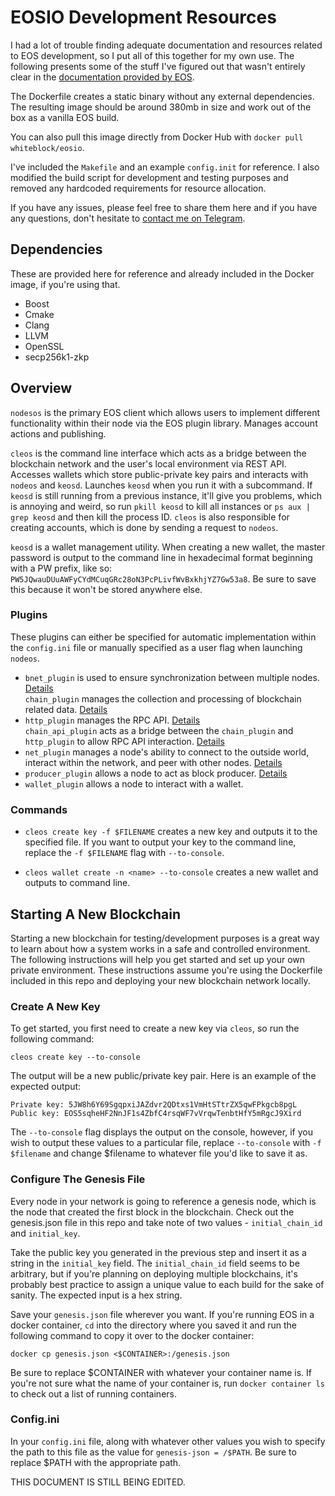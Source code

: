 # EOSIO Development Resources

I had a lot of trouble finding adequate documentation and resources related to EOS development, so I put all of this together for my own use. The following presents some of the stuff I've figured out that wasn't entirely clear in the [documentation provided by EOS](https://developers.eos.io/).

The Dockerfile creates a static binary without any external dependencies. The resulting image should be around 380mb in size and work out of the box as a vanilla EOS build.

You can also pull this image directly from Docker Hub with `docker pull whiteblock/eosio`.

I've included the `Makefile` and an example `config.init` for reference. I also modified the build script for development and testing purposes and removed any hardcoded requirements for resource allocation.

If you have any issues, please feel free to share them here and if you have any questions, don't hesitate to [contact me on Telegram](https://t.me/zcole). 

## Dependencies

These are provided here for reference and already included in the Docker image, if you're using that. 

- Boost
- Cmake
- Clang
- LLVM
- OpenSSL
- secp256k1-zkp

## Overview

`nodesos` is the primary EOS client which allows users to implement different functionality within their node via the EOS plugin library. Manages account actions and publishing.   

`cleos` is the command line interface which acts as a bridge between the blockchain network and the user's local environment via REST API. Accesses wallets which store public-private key pairs and interacts with `nodeos` and `keosd`. Launches `keosd` when you run it with a subcommand. If `keosd` is still running from a previous instance, it'll give you problems, which is annoying and weird, so run `pkill keosd` to kill all instances or `ps aux | grep keosd` and then kill the process ID. `cleos` is also responsible for creating accounts, which is done by sending a request to `nodeos`. 
 
`keosd` is a wallet management utility. When creating a new wallet, the master password is output to the command line in hexadecimal format beginning with a PW prefix, like so: `PW5JQwauDUuAWFyCYdMCuqGRc28oN3PcPLivfWvBxkhjYZ7Gw53a8`. Be sure to save this because it won't be stored anywhere else.     

### Plugins

These plugins can either be specified for automatic implementation within the `config.ini` file or manually specified as a user flag when launching `nodeos`. 

- `bnet_plugin` is used to ensure synchronization between multiple nodes. [Details](https://developers.eos.io/eosio-nodeos/docs/bnet_plugin)  
`chain_plugin` manages the collection and processing of blockchain related data. [Details](https://developers.eos.io/eosio-nodeos/docs/chain_plugin)  
- `http_plugin` manages the RPC API. [Details](https://developers.eos.io/eosio-nodeos/docs/http_plugin)  
`chain_api_plugin` acts as a bridge between the `chain_plugin` and `http_plugin` to allow RPC API interaction. [Details](https://developers.eos.io/eosio-nodeos/docs/chain_api_plugin)  
- `net_plugin` manages a node's ability to connect to the outside world, interact within the network, and peer with other nodes. [Details](https://developers.eos.io/eosio-nodeos/docs/net_plugin)  
- `producer_plugin` allows a node to act as block producer. [Details](https://developers.eos.io/eosio-nodeos/docs/producer_plugin)
- `wallet_plugin` allows a node to interact with a wallet.  

### Commands 

- `cleos create key -f $FILENAME` creates a new key and outputs it to the specified file. If you want to output your key to the command line, replace the `-f $FILENAME` flag with `--to-console`.  

- `cleos wallet create -n <name> --to-console` creates a new wallet and outputs to command line. 

## Starting A New Blockchain

Starting a new blockchain for testing/development purposes is a great way to learn about how a system works in a safe and controlled environment.  
The following instructions will help you get started and set up your own private environment. These instructions assume you're using the Dockerfile included in this repo and deploying your new blockchain network locally. 

### Create A New Key

To get started, you first need to create a new key via `cleos`, so run the following command:

`cleos create key --to-console`

The output will be a new public/private key pair. Here is an example of the expected output:

`Private key: 5JW8h6Y69SgqpxiJAZdvr2QDtxs1VmHtSTtrZX5qwFPkgcb8pgL`  
`Public key: EOS5sqheHF2NnJF1s4ZbfC4rsqWF7vVrqwTenbtHfY5mRgcJ9Xird`

 The `--to-console` flag displays the output on the console, however, if you wish to output these values to a particular file, replace `--to-console` with `-f $filename` and change $filename to whatever file you'd like to save it as. 

### Configure The Genesis File

Every node in your network is going to reference a genesis node, which is the node that created the first block in the blockchain. Check out the genesis.json file in this repo and take note of two values - `initial_chain_id` and `initial_key`. 

Take the public key you generated in the previous step and insert it as a string in the `initial_key` field. The `initial_chain_id` field seems to be arbitrary, but if you're planning on deploying multiple blockchains, it's probably best practice to assign a unique value to each build for the sake of sanity. The expected input is a hex string. 

Save your `genesis.json` file wherever you want. If you're running EOS in a docker container, `cd` into the directory where you saved it and run the following command to copy it over to the docker container:

`docker cp genesis.json <$CONTAINER>:/genesis.json`

Be sure to replace $CONTAINER with whatever your container name is. If you're not sure what the name of your container is, run `docker container ls` to check out a list of running containers. 

### Config.ini

In your `config.ini` file, along with whatever other values you wish to specify the path to this file as the value for `genesis-json = /$PATH`. Be sure to replace $PATH with the appropriate path.  

THIS DOCUMENT IS STILL BEING EDITED. 










